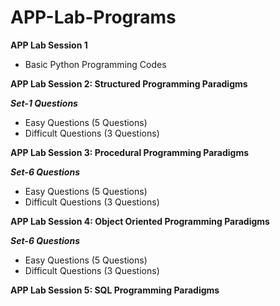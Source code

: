 # APP-Lab-Programs

**APP Lab Session 1**
- Basic Python Programming Codes

**APP Lab Session 2: Structured Programming Paradigms**

***Set-1 Questions***
- Easy Questions (5 Questions)
- Difficult Questions (3 Questions)

**APP Lab Session 3: Procedural Programming Paradigms**

***Set-6 Questions***
- Easy Questions (5 Questions)
- Difficult Questions (3 Questions)

**APP Lab Session 4: Object Oriented Programming Paradigms**

***Set-6 Questions***
- Easy Questions (5 Questions)
- Difficult Questions (3 Questions)


**APP Lab Session 5: SQL Programming Paradigms**
